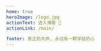 ```yaml
---
home: true
heroImage: /logo.jpg
actionText: 进入博客 🤩
actionLink: /main/

footer: 真正的大师, 永远有一颗学徒的心
---
```

